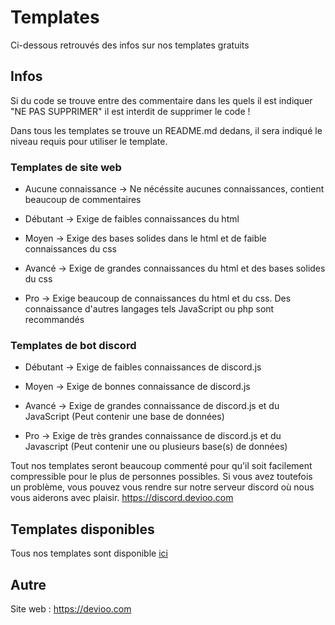 # Templates
Ci-dessous retrouvés des infos sur nos templates gratuits

## Infos

Si du code se trouve entre des commentaire dans les quels il est indiquer "NE PAS SUPPRIMER" il est interdit de supprimer le code !

Dans tous les templates se trouve un README.md dedans, il sera indiqué le niveau requis pour utiliser le template.

### Templates de site web

- Aucune connaissance -> Ne nécéssite aucunes connaissances, contient beaucoup de commentaires

- Débutant -> Exige de faibles connaissances du html

- Moyen -> Exige des bases solides dans le html et de faible connaissances du css

- Avancé -> Exige de grandes connaissances du html et des bases solides du css

- Pro -> Exige beaucoup de connaissances du html et du css. Des connaissance d'autres langages tels JavaScript ou php sont recommandés

### Templates de bot discord

- Débutant -> Exige de faibles connaissances de discord.js

- Moyen -> Exige de bonnes connaissance de discord.js

- Avancé -> Exige de grandes connaissance de discord.js et du JavaScript (Peut contenir une base de données)

- Pro -> Exige de très grandes connaissance de discord.js et du Javascript (Peut contenir une ou plusieurs base(s) de données)

Tout nos templates seront beaucoup commenté pour qu'il soit facilement compressible pour le plus de personnes possibles.
Si vous avez toutefois un problème, vous pouvez vous rendre sur notre serveur discord où nous vous aiderons avec plaisir. https://discord.devioo.com

## Templates disponibles

Tous nos templates sont disponible [ici](https://devioo.com/templates)

## Autre

Site web : https://devioo.com
